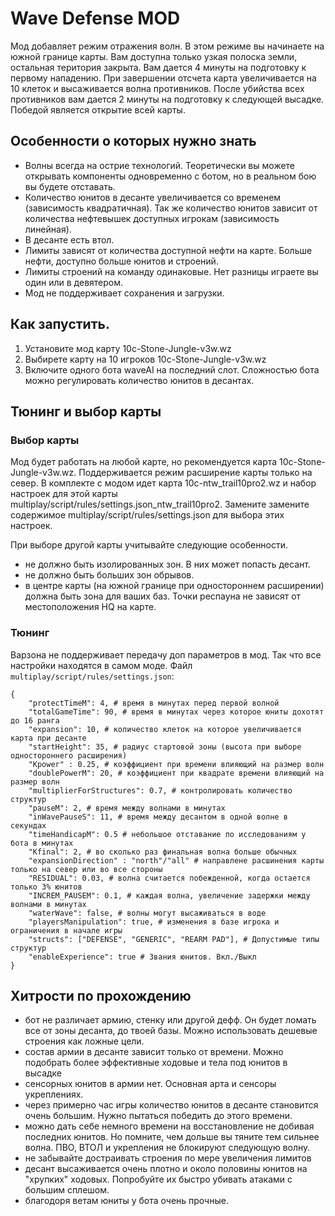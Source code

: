 # Wave Defense MOD
Мод добавляет режим отражения волн.
В этом режиме вы начинаете на южной границе карты. Вам доступна только узкая полоска земли, остальная територия закрыта. Вам дается 4 минуты на подготовку к первому нападению.
При завершении отсчета карта увеличивается на 10 клеток и высаживается волна противников. После убийства всех противников вам дается 2 минуты на подготовку к следующей высадке.
Победой является открытие всей карты.

## Особенности о которых нужно знать
- Волны всегда на острие технологий. Теоретически вы можете открывать компоненты одновременно с ботом, но в реальном бою вы будете отставать.
- Количество юнитов в десанте увеличивается со временем (зависимость квадратичная). Так же количество юнитов зависит от количества нефтевышек доступных игрокам (зависимость линейная).
- В десанте есть втол.
- Лимиты зависят от количества доступной нефти на карте. Больше нефти, доступно больше юнитов и строений.
- Лимиты строений на команду одинаковые. Нет разницы играете вы один или в девятером.
- Мод не поддерживает сохранения и загрузки.

## Как запустить.
1. Установите мод карту 10c-Stone-Jungle-v3w.wz
2. Выбирете карту на 10 игроков 10c-Stone-Jungle-v3w.wz
3. Включите одного бота waveAI на последний слот. Сложностью бота можно регулировать количество юнитов в десантах.

## Тюнинг и выбор карты

### Выбор карты
Мод будет работать на любой карте, но рекомендуется карта 10c-Stone-Jungle-v3w.wz.
Поддерживается режим расширение карты только на север. В комплекте с модом идет карта 10c-ntw_trail10pro2.wz и набор настроек для этой карты multiplay/script/rules/settings.json_ntw_trail10pro2.
Замените замените содержимое multiplay/script/rules/settings.json для выбора этих настроек.

При выборе другой карты учитывайте следующие особенности.
- не должно быть изолированных зон. В них может попасть десант.
- не должно быть больших зон обрывов.
- в центре карты (на южной границе при одностороннем расширении) должна быть зона для ваших баз. Точки респауна не зависят от местоположения HQ на карте.


### Тюнинг
Варзона не поддерживает передачу доп параметров в мод. Так что все настройки находятся в самом моде.
Файл `multiplay/script/rules/settings.json`:

```text
{
	"protectTimeM": 4, # время в минутах перед первой волной
	"totalGameTime": 90, # время в минутах через которое юниты дохотят до 16 ранга
	"expansion": 10, # количество клеток на которое увеличивается карта при десанте
	"startHeight": 35, # радиус стартовой зоны (высота при выборе одностороннего расширения)
	"Kpower" : 0.25, # коэффициент при времени влияющий на размер волн
	"doublePowerM": 20, # коэффициент при квадрате времени влияющий на размер волн
	"multiplierForStructures": 0.7, # контролировать количество структур
	"pauseM": 2, # время между волнами в минутах
	"inWavePauseS": 11, # время между десантом в одной волне в секундах
	"timeHandicapM": 0.5 # небольшое отставание по исследованиям у бота в минутах
	"Kfinal": 2, # во сколько раз финальная волна больше обычных
	"expansionDirection" : "north"/"all" # направлене расшинения карты только на север или во все стороны 
	"RESIDUAL": 0.03, # волна считается побежденной, когда остается только 3% юнитов
	"INCREM_PAUSEM": 0.1, # каждая волна, увеличение задержки между волнами в минутах
	"waterWave": false, # волны могут высаживаться в воде
	"playersManipulation": true, # изменения в базе игрока и ограничения в начале игры
	"structs": ["DEFENSE", "GENERIC", "REARM PAD"], # Допустимые типы структур
	"enableExperience": true # Звания юнитов. Вкл./Выкл
}
```



## Хитрости по прохождению

- бот не различает армию, стенку или другой дефф. Он будет ломать все от зоны десанта, до твоей базы. Можно использовать дешевые строения как ложные цели.
- состав армии в десанте зависит только от времени. Можно подобрать более эффективные ходовые и тела под юнитов в высадке
- сенсорных юнитов в армии нет. Основная арта и сенсоры укреплениях.
- через примерно час игры количество юнитов в десанте становится очень большим. Нужно пытаться победить до этого времени.
- можно дать себе немного времени на восстановление не добивая последних юнитов. Но помните, чем дольше вы тяните тем сильнее волна. ПВО, ВТОЛ и укрепления не блокируют следующую волну.
- не забывайте достраивать строения по мере увеличения лимитов
- десант высаживается очень плотно и около половины юнитов на "хрупких" ходовых. Попробуйте их быстро убивать атаками с большим сплешом.
- благодоря ветам юниты у бота очень прочные.

